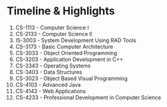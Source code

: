 # Timeline & Highlights
1. CS-1113 - Computer Science I
2. CS-2133 - Computer Science II
3. IS-3003 - System Development Using RAD Tools
4. CS-3173 - Basic Computer Architecture
5. CS-3033 - Object Oriented Programming
6. CS-3203 - Application Development in C++
7. CS-3343 - Operating Systems
8. CS-3403 - Data Structures
9. CS-3023 - Object Based Visual Programming
10. CS-4103 - Advanced Java
11. CS-4143 - Web Applications
13. CS-4233 - Professional Development in Computer Science
